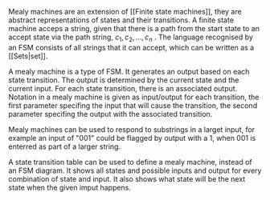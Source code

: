
Mealy machines are an extension of [[Finite state machines]], they are abstract representations of states and their transitions. A finite state machine acceps a string, given that there is a path from the start state to an accept state via the path string, $c_{1}, c_{2}, ...,c_{n}$ . The language recognised by an FSM consists of all strings that it can accept, which can be written as a [[Sets|set]]. 

A mealy machine is a type of FSM. It generates an output based on each state transition. The output is determined by the current state and the current input. For each state transition, there is an associated output. Notation in a mealy machine is given as input/output for each transition, the first parameter specifing the input that will cause the transition, the second parameter specifing the output with the associated transition. 

Mealy machines can be used to respond to substrings in a larget input, for example an input of "001" could be flagged by output with a 1, when 001 is enterred as part of a larger string.

A state transition table can be used to define a mealy machine, instead of an FSM diagram. It shows all states and possible inputs and output for every combination of state and input. It also shows what state will be the next state when the given imput happens.